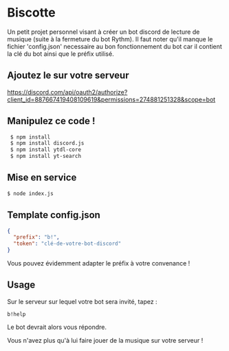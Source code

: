 # Biscotte

Un petit projet personnel visant à créer un bot discord de lecture de musique (suite à la fermeture du bot Rythm).
Il faut noter qu'il manque le fichier 'config.json' necessaire au bon fonctionnement du bot car il contient la clé du bot ainsi que le préfix utilisé.

## Ajoutez le sur votre serveur

https://discord.com/api/oauth2/authorize?client_id=887667419408109619&permissions=274881251328&scope=bot

## Manipulez ce code !

```bash
 $ npm install
 $ npm install discord.js
 $ npm install ytdl-core
 $ npm install yt-search
```

## Mise en service

```bash
$ node index.js
```

## Template config.json

```json
{
  "prefix": "b!",
  "token": "clé-de-votre-bot-discord"
}
```

Vous pouvez évidemment adapter le préfix à votre convenance !

## Usage

Sur le serveur sur lequel votre bot sera invité, tapez :

```
b!help
```

Le bot devrait alors vous répondre.

Vous n'avez plus qu'à lui faire jouer de la musique sur votre serveur !
